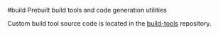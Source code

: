 #build
Prebuilt build tools and code generation utilities

Custom build tool source code is located in the [build-tools](https://github.com/djp952/build-tools) repository.
